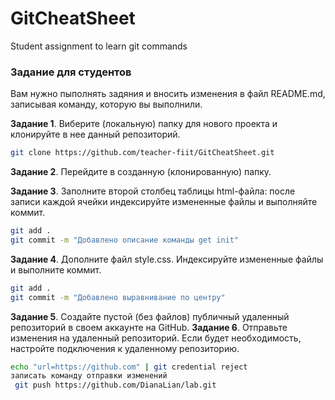 # GitCheatSheet

Student assignment to learn git commands

### Задание для студентов

Вам нужно пыполнять задяния и вносить изменения в файл README.md, записывая команду, которую вы выполнили.

**Задание 1**. Виберите (локальную) папку для нового проекта и клонируйте в нее данный репозиторий.

```sh
git clone https://github.com/teacher-fiit/GitCheatSheet.git
```

**Задание 2**. Перейдите в созданную (клонированную) папку.

**Задание 3**. Заполните второй столбец таблицы html-файла: после записи каждой ячейки индексируйте измененные файлы и выполняйте коммит.

```sh
git add .
git commit -m "Добавлено описание команды get init"
```

**Задание 4**. Дополните файл style.css. Индексируйте измененные файлы и выполните коммит.

```sh
git add .
git commit -m "Добавлено выравнивание по центру"
```

**Задание 5**. Создайте пустой (без файлов) публичный удаленный репозиторий в своем аккаунте на GitHub.
**Задание 6**. Отправьте изменения на удаленный репозиторий. Если будет необходимость, настройте подключения к удаленному репозиторию.

```sh
echo "url=https://github.com" | git credential reject
записать команду отправки изменений
 git push https://github.com/DianaLian/lab.git
```
